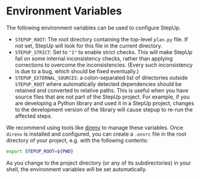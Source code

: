# Environment Variables

The following environment variables can be used to configure StepUp.

- `STEPUP_ROOT`: The root directory containing the top-level `plan.py` file.
  If not set, StepUp will look for this file in the current directory.
- `STEPUP_STRICT`: Set to `"1"` to enable strict checks.
  This will make StepUp fail on some internal inconsistency checks,
  rather than applying corrections to overcome the inconsistencies.
  (Every such inconsistency is due to a bug, which should be fixed eventually.)
- `STEPUP_EXTERNAL_SOURCES`: a colon-separated list of directories outside `STEPUP_ROOT`
  where automatically detected dependencies should be retained and converted to relative paths.
  This is useful when you have source files that are not part of the StepUp project.
  For example, if you are developing a Python library and used it in a StepUp project,
  changes to the development version of the library will cause stepup to re-run the affected steps.

We recommend using tools like [direnv](https://direnv.net/) to manage these variables.
Once `direnv` is installed and configured, you can create a `.envrc` file
in the root directory of your project, e.g. with the following contents:

```bash
export STEPUP_ROOT=${PWD}
```

As you change to the project directory (or any of its subdirectories) in your shell,
the environment variables will be set automatically.
